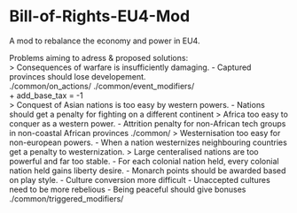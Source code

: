 # Bill-of-Rights-EU4-Mod
A mod to rebalance the economy and power in EU4.

Problems aiming to adress & proposed solutions:												
	> Consequences of warfare is insufficiently damaging.
		- Captured provinces should lose developement. 										
			./common/on_actions/
			./common/event_modifiers/	
				+ add_base_tax = -1				
	> Conquest of Asian nations is too easy by western powers.
		- Nations should get a penalty for fighting on a different continent
	> Africa too easy to conquer as a western power.
		- Attrition penalty for non-African tech groups in non-coastal African provinces
			./common/
	> Westernisation too easy for non-european powers.
		- When a nation westernizes neighbouring countries get a penalty to westernization.
	> Large centeralised nations are too powerful and far too stable.
		- For each colonial nation held, every colonial nation held gains liberty desire.
		- Monarch points should be awarded based on play style.
		- Culture conversion more difficult
		- Unaccepted cultures need to be more rebelious
		- Being peaceful should give bonuses
			./common/triggered_modifiers/

